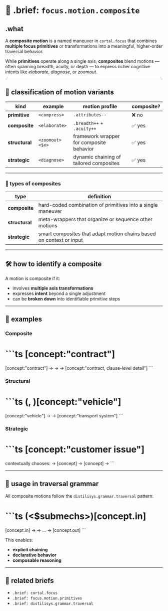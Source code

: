# 🧩 .brief: `focus.motion.composite`

## .what
A **composite motion** is a named maneuver in `cortal.focus`
that combines **multiple focus primitives** or transformations
into a meaningful, higher-order traversal behavior.

While **primitives** operate along a single axis,
**composites** blend motions — often spanning breadth, acuity, or depth —
to express richer cognitive intents like *elaborate*, *diagnose*, or *zoomout*.

---

## 🧬 classification of motion variants

| kind            | example             | motion profile                          | composite? |
|-----------------|---------------------|------------------------------------------|------------|
| **primitive**   | `<compress>`        | `.attributes--`                          | ❌ no      |
| **composite**   | `<elaborate>`       | `.breadth++` + `.acuity++`               | ✅ yes     |
| **structural**  | `<zoomout><$x>`     | framework wrapper for composite behavior | ✅ yes     |
| **strategic**   | `<diagnose>`        | dynamic chaining of tailored composites  | ✅ yes     |

---

### 🔖 types of composites

| type            | definition                                                                 |
|------------------|---------------------------------------------------------------------------|
| **composite**     | hard-coded combination of primitives into a single maneuver               |
| **structural**    | meta-wrappers that organize or sequence other motions                    |
| **strategic**     | smart composites that adapt motion chains based on context or input      |

---

## 🛠 how to identify a composite

A motion is composite if it:

- involves **multiple axis transformations**
- expresses **intent** beyond a single adjustment
- can be **broken down** into identifiable primitive steps

---

## 🎨 examples

### Composite

\`\`\`ts
<elaborate>[concept:"contract"]
=
  <zoom>[concept:"contract"]
→ <vary>
→ <highlight>
→ [concept:"contract, clause-level detail"]
\`\`\`

### Structural

\`\`\`ts
<zoomout>(<compare>, <generalize>)[concept:"vehicle"]
=
  <compare>[concept:"vehicle"]
→ <generalize>
→ [concept:"transport system"]
\`\`\`

### Strategic

\`\`\`ts
<diagnose>[concept:"customer issue"]
=
  contextually chooses:
    → <zoom>[concept]
    → <contrast>[concept]
    → <summarize>
\`\`\`

---

## 🧭 usage in traversal grammar

All composite motions follow the `distilisys.grammar.traversal` pattern:

\`\`\`ts
<composite>(<$submechs>)[concept.in]
=
  <step1>[concept.in]
→ <step2>
→ ...
→ [concept.out]
\`\`\`

This enables:

- **explicit chaining**
- **declarative behavior**
- **composable reasoning**

---

## 🧩 related briefs

- `.brief: cortal.focus`
- `.brief: focus.motion.primitives`
- `.brief: distilisys.grammar.traversal`
